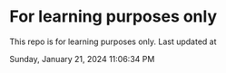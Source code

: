 # For learning purposes only
This repo is for learning purposes only.
Last updated at

Sunday, January 21, 2024 11:06:34 PM

